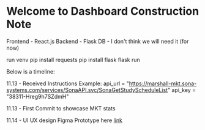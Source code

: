 # Welcome to Dashboard Construction Note

Frontend - React.js
Backend - Flask
DB - I don't think we will need it (for now)

run venv
pip install requests
pip install flask 
flask run

Below is a timeline:

11.13 - Received Instructions 
    Example:
    api_url = "https://marshall-mkt.sona-systems.com/services/SonaAPI.svc/SonaGetStudyScheduleList"
    api_key = "38311-Hreg9h7SZdmH"

11.13 - First Commit to showcase MKT stats

11.14 - UI UX design
    Figma Prototype here 
    <a href="https://www.figma.com/proto/BKe8LJxBNVQOdujUGLiIEF/MBRL-Dash?node-id=1-12&node-type=canvas&t=bfH8vuREpSD1U9QA-1&scaling=scale-down&content-scaling=fixed&page-id=0%3A1&starting-point-node-id=1%3A12"> link </a>

